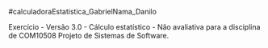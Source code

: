 #calculadoraEstatistica_GabrielNama_Danilo

Exercício - Versão 3.0 - Cálculo estatístico - Não avaliativa para a disciplina de COM10508 Projeto de Sistemas de Software.
